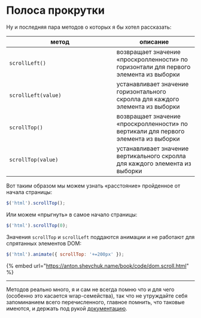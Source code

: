 # Полоса прокрутки

Ну и последняя пара методов о которых я бы хотел рассказать:

<table data-header-hidden><thead><tr><th width="271">метод</th><th>описание</th></tr></thead><tbody><tr><td><pre class="language-javascript"><code class="lang-javascript">scrollLeft()
</code></pre></td><td>возвращает значение «проскролленности» по горизонтали для первого элемента из выборки</td></tr><tr><td><pre class="language-javascript"><code class="lang-javascript">scrollLeft(value)
</code></pre></td><td>устанавливает значение горизонтального скролла для каждого элемента из выборки</td></tr><tr><td><pre class="language-javascript"><code class="lang-javascript">scrollTop()
</code></pre></td><td>возвращает значение «проскролленности» по вертикали для первого элемента из выборки</td></tr><tr><td><pre class="language-javascript"><code class="lang-javascript">scrollTop(value)
</code></pre></td><td>устанавливает значение вертикального скролла для каждого элемента из выборки</td></tr></tbody></table>

Вот таким образом мы можем узнать «расстояние» пройденное от начала страницы:

```javascript
$('html').scrollTop();
```

Или можем «прыгнуть» в самое начало страницы:

```javascript
$('html').scrollTop(0);
```

Значения `scrollTop` и `scrollLeft` поддаются анимации и не работают для спрятанных элементов DOM:

```javascript
$('html').animate({ scrollTop: '+=200px' });
```

{% embed url="https://anton.shevchuk.name/book/code/dom.scroll.html" %}

***

Методов реально много, я и сам не всегда помню что и для чего (особенно это касается wrap-семейства), так что не утруждайте себя запоминанием всего перечисленного, главное помнить, что таковые имеются, и держать под рукой [документацию](https://api.jquery.com/category/manipulation/).
